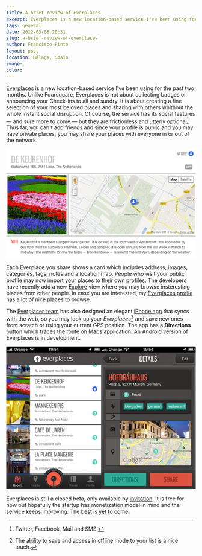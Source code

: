 ```yaml
---
title: A brief review of Everplaces
excerpt: Everplaces is a new location-based service I've been using for the past two months.
tags: general
date: 2012-03-08 20:31
slug: a-brief-review-of-everplaces
author: Francisco Pinto
layout: post
location: Málaga, Spain
image:
color:
---
```


[Everplaces](http://everplaces.com) is a new location-based service I've been using for the past two months. Unlike Foursquare, Everplaces is not about collecting badges or announcing your Check-ins to all and sundry. It is about creating a fine selection of your most beloved places and sharing with others whithout the whole instant social disruption. Of course, the service has its social features — and sure more to come — but they are frictionless and utterly optional[^fn1]. Thus far, you can't add friends and since your profile is public and you may have private places, you may share your places with everyone in or out of the network.

[^fn1]: Twitter, Facebook, Mail and SMS.

![Main view of places in Everplaces](/images/posts/20120308-everplaces-1.png "Main view of places in Everplaces")

Each Everplace you share shows a card which includes address, images, categories, tags, notes and a location map. People who visit your public profile may now import your places to their own profiles. The developers have recently add a new [Explore](http://everplaces.com/explore) view where you may browse insteresting places from other people. In case you are interested, my [Everplaces profile](http://everplaces.com/francisjpo) has a lot of nice places to browse.


The [Everplaces team](http://everplaces.com/about#team) has also designed an elegant [iPhone app](http://itunes.apple.com/us/app/everplaces/id472735836?ls=1&mt=8) that syncs with the web, so you may look up your *Everplaces*[^fn2] and save new ones — from scratch or using your current GPS position. The app has a **Directions** button which traces the route on Maps application. An Android version of Everplaces is in development.

![Everplaces iPhone app](/images/posts/20120308-everplaces-2.png "Everplaces iPhone app")

[^fn2]: The ability to save and access in offline mode to your list is a nice touch.

Everplaces is still a closed beta, only available by [invitation](http://everplaces.com/inviteme/web). It is free for now but hopefully the startup has monetization model in mind and the service keeps improving. The best is yet to come.